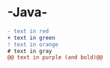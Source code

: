 # -Java-

```diff
- text in red
+ text in green
! text in orange
# text in gray
@@ text in purple (and bold)@@
```
